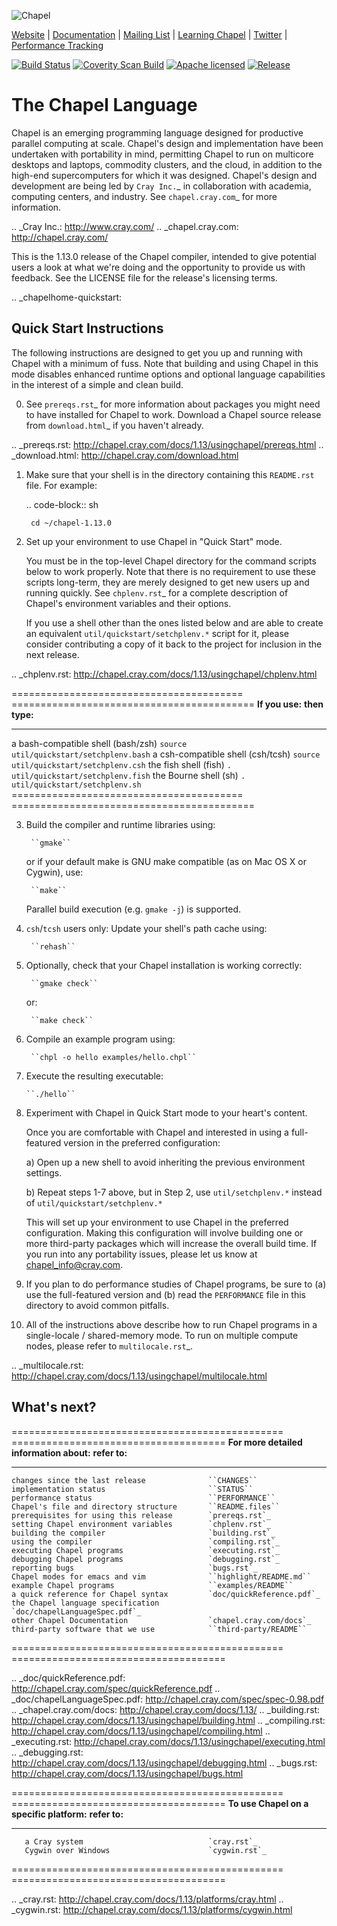 ![Chapel](http://chapel.cray.com/images/cray-chapel-logo-650.png)

[Website](http://chapel.cray.com/) |
[Documentation](http://chapel.cray.com/docs/master/) |
[Mailing List](https://sourceforge.net/p/chapel/mailman/?source=navbar) |
[Learning Chapel](http://chapel.cray.com/learning.html) |
[Twitter](https://twitter.com/ChapelLanguage) |
[Performance Tracking](http://chapel.sourceforge.net/perf/)

[![Build Status](https://travis-ci.org/chapel-lang/chapel.svg?branch=master)](https://travis-ci.org/chapel-lang/chapel)
[![Coverity Scan Build](https://scan.coverity.com/projects/1222/badge.svg)](https://scan.coverity.com/projects/chapel)
[![Apache licensed](https://img.shields.io/badge/license-Apache%202.0-blue.svg)](./LICENSE.chapel)
[![Release](https://img.shields.io/badge/release-v1.13.0-blue.svg)](https://github.com/chapel-lang/chapel/releases/tag/1.13.0)


# The Chapel Language

Chapel is an emerging programming language designed for productive parallel
computing at scale. Chapel's design and implementation have been undertaken
with portability in mind, permitting Chapel to run on multicore desktops and
laptops, commodity clusters, and the cloud, in addition to the high-end
supercomputers for which it was designed. Chapel's design and development are
being led by `Cray Inc.`_ in collaboration with academia, computing centers,
and industry. See `chapel.cray.com`_ for more information.

.. _Cray Inc.: http://www.cray.com/
.. _chapel.cray.com: http://chapel.cray.com/

This is the 1.13.0 release of the Chapel compiler, intended to give
potential users a look at what we're doing and the opportunity to
provide us with feedback.  See the LICENSE file for the release's
licensing terms.

.. _chapelhome-quickstart:

## Quick Start Instructions

The following instructions are designed to get you up and running with
Chapel with a minimum of fuss.  Note that building and using Chapel in
this mode disables enhanced runtime options and optional language
capabilities in the interest of a simple and clean build.




0) See `prereqs.rst`_ for more information about packages you
   might need to have installed for Chapel to work. Download
   a Chapel source release from `download.html`_ if you haven't already.

.. _prereqs.rst: http://chapel.cray.com/docs/1.13/usingchapel/prereqs.html
.. _download.html: http://chapel.cray.com/download.html



1) Make sure that your shell is in the directory containing this
   ``README.rst`` file.  For example:

    .. code-block:: sh

        cd ~/chapel-1.13.0



2) Set up your environment to use Chapel in "Quick Start" mode.

   You must be in the top-level Chapel directory for the command
   scripts below to work properly.  Note that there is no requirement to use
   these scripts long-term, they are merely designed to get new users
   up and running quickly.  See `chplenv.rst`_ for a complete
   description of Chapel's environment variables and their options.

   If you use a shell other than the ones listed below and are able to
   create an equivalent ``util/quickstart/setchplenv.*`` script for it,
   please consider contributing a copy of it back to the project for
   inclusion in the next release.

.. _chplenv.rst: http://chapel.cray.com/docs/1.13/usingchapel/chplenv.html

======================================== ==========================================
**If you use:**                           **then type:**
---------------------------------------- ------------------------------------------
a bash-compatible shell (bash/zsh)       ``source util/quickstart/setchplenv.bash``
a csh-compatible shell (csh/tcsh)        ``source util/quickstart/setchplenv.csh``
the fish shell (fish)                    ``. util/quickstart/setchplenv.fish``
the Bourne shell (sh)                    ``. util/quickstart/setchplenv.sh``
======================================== ==========================================



3) Build the compiler and runtime libraries using:

        ``gmake``

   or if your default make is GNU make compatible (as on Mac OS X or
   Cygwin), use:

        ``make``

   Parallel build execution (e.g. ``gmake -j``) is supported.



4) ``csh``/``tcsh`` users only: Update your shell's path cache using:

        ``rehash``



5) Optionally, check that your Chapel installation is working correctly:

        ``gmake check``

   or:

        ``make check``



6) Compile an example program using:

        ``chpl -o hello examples/hello.chpl``



7) Execute the resulting executable:

       ``./hello``



8) Experiment with Chapel in Quick Start mode to your heart's content.

   Once you are comfortable with Chapel and interested in using a
   full-featured version in the preferred configuration:

   a) Open up a new shell to avoid inheriting the previous environment
      settings.

   b) Repeat steps 1-7 above, but in Step 2, use ``util/setchplenv.*``
      instead of ``util/quickstart/setchplenv.*``

   This will set up your environment to use Chapel in the preferred
   configuration.  Making this configuration will involve building one
   or more third-party packages which will increase the overall build
   time.  If you run into any portability issues, please let us know
   at chapel_info@cray.com.



9) If you plan to do performance studies of Chapel programs, be sure
   to (a) use the full-featured version and (b) read the ``PERFORMANCE``
   file in this directory to avoid common pitfalls.



10) All of the instructions above describe how to run Chapel programs
    in a single-locale / shared-memory mode. To run on multiple compute
    nodes, please refer to `multilocale.rst`_.

.. _multilocale.rst: http://chapel.cray.com/docs/1.13/usingchapel/multilocale.html




What's next?
------------
=============================================== =====================================
**For more detailed information about:**        **refer to:**
----------------------------------------------- -------------------------------------
    changes since the last release              ``CHANGES``
    implementation status                       ``STATUS``
    performance status                          ``PERFORMANCE``
    Chapel's file and directory structure       ``README.files``
    prerequisites for using this release        `prereqs.rst`_
    setting Chapel environment variables        `chplenv.rst`_
    building the compiler                       `building.rst`_
    using the compiler                          `compiling.rst`_
    executing Chapel programs                   `executing.rst`_
    debugging Chapel programs                   `debugging.rst`_
    reporting bugs                              `bugs.rst`_
    Chapel modes for emacs and vim              ``highlight/README.md``
    example Chapel programs                     ``examples/README``
    a quick reference for Chapel syntax         `doc/quickReference.pdf`_
    the Chapel language specification           `doc/chapelLanguageSpec.pdf`_
    other Chapel Documentation                  `chapel.cray.com/docs`_
    third-party software that we use            ``third-party/README``
=============================================== =====================================


.. _doc/quickReference.pdf: http://chapel.cray.com/spec/quickReference.pdf
.. _doc/chapelLanguageSpec.pdf: http://chapel.cray.com/spec/spec-0.98.pdf
.. _chapel.cray.com/docs: http://chapel.cray.com/docs/1.13/
.. _building.rst: http://chapel.cray.com/docs/1.13/usingchapel/building.html
.. _compiling.rst: http://chapel.cray.com/docs/1.13/usingchapel/compiling.html
.. _executing.rst: http://chapel.cray.com/docs/1.13/usingchapel/executing.html
.. _debugging.rst: http://chapel.cray.com/docs/1.13/usingchapel/debugging.html
.. _bugs.rst: http://chapel.cray.com/docs/1.13/usingchapel/bugs.html


=============================================== =====================================
**To use Chapel on a specific platform:**       **refer to:**
----------------------------------------------- -------------------------------------
       a Cray system                            `cray.rst`_
       Cygwin over Windows                      `cygwin.rst`_
=============================================== =====================================


.. _cray.rst: http://chapel.cray.com/docs/1.13/platforms/cray.html
.. _cygwin.rst: http://chapel.cray.com/docs/1.13/platforms/cygwin.html

